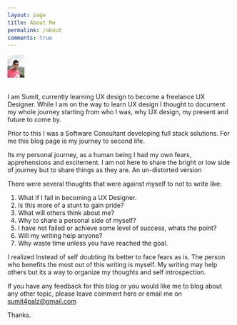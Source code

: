 ```yaml
---
layout: page
title: About Me
permalink: /about
comments: true
---
```


<div class="row justify-content-between">
<div class="col-md-8 pr-5">


<img src="assets/images/avatar2.jpg" alt="avatar2" style="zoom:5%;" />


<p>
    <br/>
    I am Sumit, currently learning UX design to become a freelance UX Designer.  While I am on the way to learn UX design I thought to document my whole journey starting from who I was, why UX design, my present and future to come by.</p>
<p>Prior to this I was a Software Consultant developing full stack solutions. For me this blog page is my journey to second life.</p>
<p>Its my personal journey, as a human being I had my own fears, apprehensions and excitement.  I am not here to share the bright or low side of journey but to share things as they are. An un-distorted version</p>
<p>There were several thoughts that were against myself to not to write like:</p>
<ol>
  <li>What if I fail in becoming a UX Designer.</li>
  <li>Is this more of a stunt to gain pride?</li>
  <li>What will others think about me?</li>
  <li>Why to share a personal side of myself?</li>
  <li>I have not failed or achieve some level of success, whats the point?</li>
  <li>Will my writing help anyone?</li>
  <li>Why waste time unless you have reached the goal.</li>
</ol>

<p>I realized Instead of self doubting its better to face fears as is.  The person who benefits the most out of this writing is myself.  My writing may help others but its a way to organize my thoughts and self introspection.</p>

If you have any feedback for this blog or you would like me to blog about any other topic, please leave comment here or email me on sumit4palz@gmail.com

<p>Thanks.</p>







